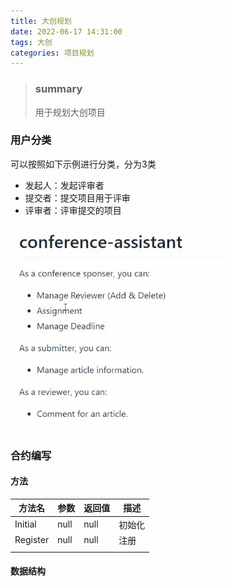 ```yaml
---
title: 大创规划
date: 2022-06-17 14:31:00
tags: 大创
categories: 项目规划
---
```


> ### summary
>
> 用于规划大创项目

<!--more-->

### 用户分类

可以按照如下示例进行分类，分为3类

- 发起人：发起评审者
- 提交者：提交项目用于评审
- 评审者：评审提交的项目

![image-20220617143258886](大创规划/image-20220617143258886.png)

### 合约编写

#### 方法

| 方法名   | 参数 | 返回值 | 描述   |
| -------- | ---- | ------ | ------ |
| Initial  | null | null   | 初始化 |
| Register | null | null   | 注册   |
|          |      |        |        |



#### 数据结构

